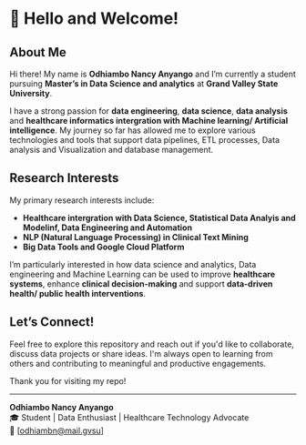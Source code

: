# 👋 Hello and Welcome!

## About Me
Hi there! My name is **Odhiambo Nancy Anyango** and I’m currently a student pursuing **Master’s in Data Science and analytics** at **Grand Valley State University**.

I have a strong passion for **data engineering**, **data science**, **data analysis** and **healthcare informatics intergration with Machine learning/ Artificial intelligence**. My journey so far has allowed me to explore various technologies and tools that support data pipelines, ETL processes, Data analysis and Visualization and database management.

## Research Interests
My primary research interests include:
- **Healthcare intergration with Data Science, Statistical Data Analyis and Modelinf, Data Engineering and Automation**
- **NLP (Natural Language Processing) in Clinical Text Mining**
- **Big Data Tools and Google Cloud Platform**

I’m particularly interested in how data science and analytics, Data engineering and Machine Learning can be used to improve **healthcare systems**, enhance **clinical decision-making** and support **data-driven health/ public health interventions**.

## Let’s Connect!
Feel free to explore this repository and reach out if you'd like to collaborate, discuss data projects or share ideas. I'm always open to learning from others and contributing to meaningful and productive engagements.

Thank you for visiting my repo!

---

**Odhiambo Nancy Anyango**  
🎓 Student | Data Enthusiast | Healthcare Technology Advocate  
📧 [odhiambn@mail.gvsu]  
